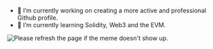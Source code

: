 - 🔭 I’m currently working on creating a more active and professional Github profile.
- 🌱 I’m currently learning Solidity, Web3 and the EVM.

<img src='https://random-memer.herokuapp.com/' title="Meme" alt="Please refresh the page if the meme doesn't show up.">
